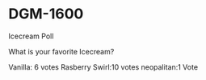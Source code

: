 # DGM-1600

Icecream Poll

What is your favorite Icecream?

Vanilla: 6 votes
Rasberry Swirl:10 votes
neopalitan:1 Vote